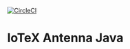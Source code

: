 [![CircleCI](https://circleci.com/gh/iotexproject/iotex-antenna-java/tree/master.svg?style=svg)](https://circleci.com/gh/iotexproject/iotex-antenna-java/tree/master)



# IoTeX Antenna Java
